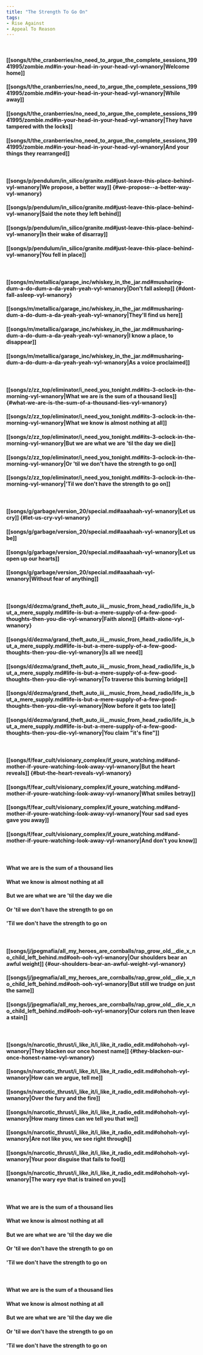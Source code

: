 ```yaml
---
title: "The Strength To Go On"
tags:
- Rise Against
- Appeal To Reason
---
```

&nbsp;
#### [[songs/t/the_cranberries/no_need_to_argue_the_complete_sessions_19941995/zombie.md#in-your-head-in-your-head-vyl-wnanory|Welcome home]]
#### [[songs/t/the_cranberries/no_need_to_argue_the_complete_sessions_19941995/zombie.md#in-your-head-in-your-head-vyl-wnanory|While away]]
#### [[songs/t/the_cranberries/no_need_to_argue_the_complete_sessions_19941995/zombie.md#in-your-head-in-your-head-vyl-wnanory|They have tampered with the locks]]
#### [[songs/t/the_cranberries/no_need_to_argue_the_complete_sessions_19941995/zombie.md#in-your-head-in-your-head-vyl-wnanory|And your things they rearranged]]
&nbsp;
#### [[songs/p/pendulum/in_silico/granite.md#just-leave-this-place-behind-vyl-wnanory|We propose,  a better way]] {#we-propose--a-better-way-vyl-wnanory}
#### [[songs/p/pendulum/in_silico/granite.md#just-leave-this-place-behind-vyl-wnanory|Said the note they left behind]]
#### [[songs/p/pendulum/in_silico/granite.md#just-leave-this-place-behind-vyl-wnanory|In their wake of disarray]]
#### [[songs/p/pendulum/in_silico/granite.md#just-leave-this-place-behind-vyl-wnanory|You fell in place]]
&nbsp;
#### [[songs/m/metallica/garage_inc/whiskey_in_the_jar.md#musharing-dum-a-do-dum-a-da-yeah-yeah-vyl-wnanory|Don't fall asleep]] {#dont-fall-asleep-vyl-wnanory}
#### [[songs/m/metallica/garage_inc/whiskey_in_the_jar.md#musharing-dum-a-do-dum-a-da-yeah-yeah-vyl-wnanory|They'll find us here]]
#### [[songs/m/metallica/garage_inc/whiskey_in_the_jar.md#musharing-dum-a-do-dum-a-da-yeah-yeah-vyl-wnanory|I know a place, to disappear]]
#### [[songs/m/metallica/garage_inc/whiskey_in_the_jar.md#musharing-dum-a-do-dum-a-da-yeah-yeah-vyl-wnanory|As a voice proclaimed]]
&nbsp;
#### [[songs/z/zz_top/eliminator/i_need_you_tonight.md#its-3-oclock-in-the-morning-vyl-wnanory|What we are is the sum of a thousand lies]] {#what-we-are-is-the-sum-of-a-thousand-lies-vyl-wnanory}
#### [[songs/z/zz_top/eliminator/i_need_you_tonight.md#its-3-oclock-in-the-morning-vyl-wnanory|What we know is almost nothing at all]]
#### [[songs/z/zz_top/eliminator/i_need_you_tonight.md#its-3-oclock-in-the-morning-vyl-wnanory|But we are what we are 'til the day we die]]
#### [[songs/z/zz_top/eliminator/i_need_you_tonight.md#its-3-oclock-in-the-morning-vyl-wnanory|Or 'til we don't have the strength to go on]]
#### [[songs/z/zz_top/eliminator/i_need_you_tonight.md#its-3-oclock-in-the-morning-vyl-wnanory|'Til we don't have the strength to go on]]
&nbsp;
#### [[songs/g/garbage/version_20/special.md#aaahaah-vyl-wnanory|Let us cry]] {#let-us-cry-vyl-wnanory}
#### [[songs/g/garbage/version_20/special.md#aaahaah-vyl-wnanory|Let us be]]
#### [[songs/g/garbage/version_20/special.md#aaahaah-vyl-wnanory|Let us open up our hearts]]
#### [[songs/g/garbage/version_20/special.md#aaahaah-vyl-wnanory|Without fear of anything]]
&nbsp;
#### [[songs/d/dezma/grand_theft_auto_iii__music_from_head_radio/life_is_but_a_mere_supply.md#life-is-but-a-mere-supply-of-a-few-good-thoughts-then-you-die-vyl-wnanory|Faith alone]] {#faith-alone-vyl-wnanory}
#### [[songs/d/dezma/grand_theft_auto_iii__music_from_head_radio/life_is_but_a_mere_supply.md#life-is-but-a-mere-supply-of-a-few-good-thoughts-then-you-die-vyl-wnanory|Is all we need]]
#### [[songs/d/dezma/grand_theft_auto_iii__music_from_head_radio/life_is_but_a_mere_supply.md#life-is-but-a-mere-supply-of-a-few-good-thoughts-then-you-die-vyl-wnanory|To traverse this burning bridge]]
#### [[songs/d/dezma/grand_theft_auto_iii__music_from_head_radio/life_is_but_a_mere_supply.md#life-is-but-a-mere-supply-of-a-few-good-thoughts-then-you-die-vyl-wnanory|Now before it gets too late]]
#### [[songs/d/dezma/grand_theft_auto_iii__music_from_head_radio/life_is_but_a_mere_supply.md#life-is-but-a-mere-supply-of-a-few-good-thoughts-then-you-die-vyl-wnanory|You claim "it's fine"]]
&nbsp;
#### [[songs/f/fear_cult/visionary_complex/if_youre_watching.md#and-mother-if-youre-watching-look-away-vyl-wnanory|But the heart reveals]] {#but-the-heart-reveals-vyl-wnanory}
#### [[songs/f/fear_cult/visionary_complex/if_youre_watching.md#and-mother-if-youre-watching-look-away-vyl-wnanory|What smiles betray]]
#### [[songs/f/fear_cult/visionary_complex/if_youre_watching.md#and-mother-if-youre-watching-look-away-vyl-wnanory|Your sad sad eyes gave you away]]
#### [[songs/f/fear_cult/visionary_complex/if_youre_watching.md#and-mother-if-youre-watching-look-away-vyl-wnanory|And don't you know]]
&nbsp;
#### What we are is the sum of a thousand lies
#### What we know is almost nothing at all
#### But we are what we are 'til the day we die
#### Or 'til we don't have the strength to go on
#### 'Til we don't have the strength to go on
&nbsp;
#### [[songs/j/jpegmafia/all_my_heroes_are_cornballs/rap_grow_old__die_x_no_child_left_behind.md#ooh-ooh-vyl-wnanory|Our shoulders bear an awful weight]] {#our-shoulders-bear-an-awful-weight-vyl-wnanory}
#### [[songs/j/jpegmafia/all_my_heroes_are_cornballs/rap_grow_old__die_x_no_child_left_behind.md#ooh-ooh-vyl-wnanory|But still we trudge on just the same]]
#### [[songs/j/jpegmafia/all_my_heroes_are_cornballs/rap_grow_old__die_x_no_child_left_behind.md#ooh-ooh-vyl-wnanory|Our colors run then leave a stain]]
&nbsp;
#### [[songs/n/narcotic_thrust/i_like_it/i_like_it_radio_edit.md#ohohoh-vyl-wnanory|They blacken our once honest name]] {#they-blacken-our-once-honest-name-vyl-wnanory}
#### [[songs/n/narcotic_thrust/i_like_it/i_like_it_radio_edit.md#ohohoh-vyl-wnanory|How can we argue, tell me]]
#### [[songs/n/narcotic_thrust/i_like_it/i_like_it_radio_edit.md#ohohoh-vyl-wnanory|Over the fury and the fire]]
#### [[songs/n/narcotic_thrust/i_like_it/i_like_it_radio_edit.md#ohohoh-vyl-wnanory|How many times can we tell you that we]]
#### [[songs/n/narcotic_thrust/i_like_it/i_like_it_radio_edit.md#ohohoh-vyl-wnanory|Are not like you, we see right through]]
#### [[songs/n/narcotic_thrust/i_like_it/i_like_it_radio_edit.md#ohohoh-vyl-wnanory|Your poor disguise that fails to fool]]
#### [[songs/n/narcotic_thrust/i_like_it/i_like_it_radio_edit.md#ohohoh-vyl-wnanory|The wary eye that is trained on you]]
&nbsp;
#### What we are is the sum of a thousand lies
#### What we know is almost nothing at all
#### But we are what we are 'til the day we die
#### Or 'til we don't have the strength to go on
#### 'Til we don't have the strength to go on
&nbsp;
#### What we are is the sum of a thousand lies
#### What we know is almost nothing at all
#### But we are what we are 'til the day we die
#### Or 'til we don't have the strength to go on
#### 'Til we don't have the strength to go on
